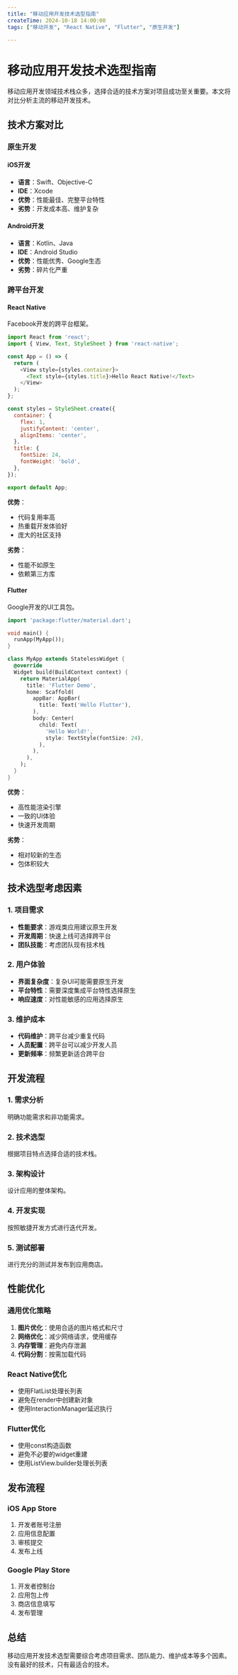 ```yaml
---
title: "移动应用开发技术选型指南"
createTime: 2024-10-18 14:00:00
tags: ["移动开发", "React Native", "Flutter", "原生开发"]

---
```


# 移动应用开发技术选型指南

移动应用开发领域技术栈众多，选择合适的技术方案对项目成功至关重要。本文将对比分析主流的移动开发技术。

## 技术方案对比

### 原生开发

#### iOS开发
- **语言**：Swift、Objective-C
- **IDE**：Xcode
- **优势**：性能最佳、完整平台特性
- **劣势**：开发成本高、维护复杂

#### Android开发
- **语言**：Kotlin、Java
- **IDE**：Android Studio
- **优势**：性能优秀、Google生态
- **劣势**：碎片化严重

### 跨平台开发

#### React Native
Facebook开发的跨平台框架。

```javascript
import React from 'react';
import { View, Text, StyleSheet } from 'react-native';

const App = () => {
  return (
    <View style={styles.container}>
      <Text style={styles.title}>Hello React Native!</Text>
    </View>
  );
};

const styles = StyleSheet.create({
  container: {
    flex: 1,
    justifyContent: 'center',
    alignItems: 'center',
  },
  title: {
    fontSize: 24,
    fontWeight: 'bold',
  },
});

export default App;
```

**优势**：
- 代码复用率高
- 热重载开发体验好
- 庞大的社区支持

**劣势**：
- 性能不如原生
- 依赖第三方库

#### Flutter
Google开发的UI工具包。

```dart
import 'package:flutter/material.dart';

void main() {
  runApp(MyApp());
}

class MyApp extends StatelessWidget {
  @override
  Widget build(BuildContext context) {
    return MaterialApp(
      title: 'Flutter Demo',
      home: Scaffold(
        appBar: AppBar(
          title: Text('Hello Flutter'),
        ),
        body: Center(
          child: Text(
            'Hello World!',
            style: TextStyle(fontSize: 24),
          ),
        ),
      ),
    );
  }
}
```

**优势**：
- 高性能渲染引擎
- 一致的UI体验
- 快速开发周期

**劣势**：
- 相对较新的生态
- 包体积较大

## 技术选型考虑因素

### 1. 项目需求
- **性能要求**：游戏类应用建议原生开发
- **开发周期**：快速上线可选择跨平台
- **团队技能**：考虑团队现有技术栈

### 2. 用户体验
- **界面复杂度**：复杂UI可能需要原生开发
- **平台特性**：需要深度集成平台特性选择原生
- **响应速度**：对性能敏感的应用选择原生

### 3. 维护成本
- **代码维护**：跨平台减少重复代码
- **人员配置**：跨平台可以减少开发人员
- **更新频率**：频繁更新适合跨平台

## 开发流程

### 1. 需求分析
明确功能需求和非功能需求。

### 2. 技术选型
根据项目特点选择合适的技术栈。

### 3. 架构设计
设计应用的整体架构。

### 4. 开发实现
按照敏捷开发方式进行迭代开发。

### 5. 测试部署
进行充分的测试并发布到应用商店。

## 性能优化

### 通用优化策略
1. **图片优化**：使用合适的图片格式和尺寸
2. **网络优化**：减少网络请求，使用缓存
3. **内存管理**：避免内存泄漏
4. **代码分割**：按需加载代码

### React Native优化
- 使用FlatList处理长列表
- 避免在render中创建新对象
- 使用InteractionManager延迟执行

### Flutter优化
- 使用const构造函数
- 避免不必要的widget重建
- 使用ListView.builder处理长列表

## 发布流程

### iOS App Store
1. 开发者账号注册
2. 应用信息配置
3. 审核提交
4. 发布上线

### Google Play Store
1. 开发者控制台
2. 应用包上传
3. 商店信息填写
4. 发布管理

## 总结

移动应用开发技术选型需要综合考虑项目需求、团队能力、维护成本等多个因素。没有最好的技术，只有最适合的技术。